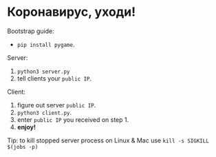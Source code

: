 # Коронавирус, уходи!

Bootstrap guide:</br>

- `pip install pygame`.</br>

Server:</br>
1. `python3 server.py`
2. tell clients your `public IP`.

Client:</br>
1. figure out server `public IP`.
3. `python3 client.py`.
3. enter `public IP` you received on step 1.
4. **enjoy!**

Tip: to kill stopped server process on Linux & Mac use `kill -s SIGKILL $(jobs -p)`